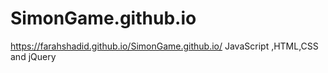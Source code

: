# SimonGame.github.io
https://farahshadid.github.io/SimonGame.github.io/
JavaScript ,HTML,CSS and jQuery
